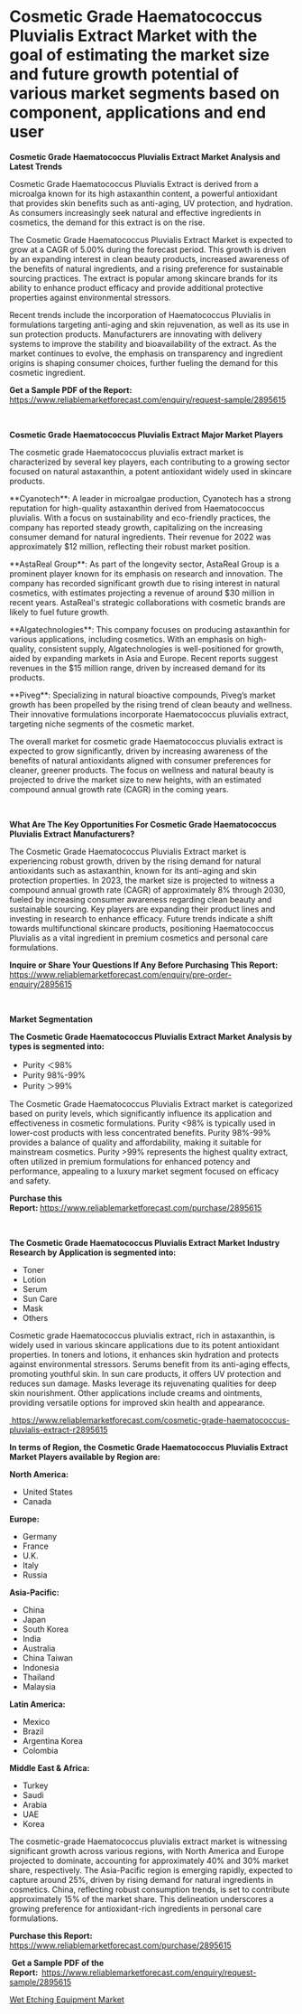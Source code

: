 <p><h1>Cosmetic Grade Haematococcus Pluvialis Extract Market with the goal of estimating the market size and future growth potential of various market segments based on component, applications and end user</h1></p><p><strong>Cosmetic Grade Haematococcus Pluvialis Extract Market Analysis and Latest Trends</strong></p>
<p><p>Cosmetic Grade Haematococcus Pluvialis Extract is derived from a microalga known for its high astaxanthin content, a powerful antioxidant that provides skin benefits such as anti-aging, UV protection, and hydration. As consumers increasingly seek natural and effective ingredients in cosmetics, the demand for this extract is on the rise. </p><p>The Cosmetic Grade Haematococcus Pluvialis Extract Market is expected to grow at a CAGR of 5.00% during the forecast period. This growth is driven by an expanding interest in clean beauty products, increased awareness of the benefits of natural ingredients, and a rising preference for sustainable sourcing practices. The extract is popular among skincare brands for its ability to enhance product efficacy and provide additional protective properties against environmental stressors. </p><p>Recent trends include the incorporation of Haematococcus Pluvialis in formulations targeting anti-aging and skin rejuvenation, as well as its use in sun protection products. Manufacturers are innovating with delivery systems to improve the stability and bioavailability of the extract. As the market continues to evolve, the emphasis on transparency and ingredient origins is shaping consumer choices, further fueling the demand for this cosmetic ingredient.</p></p>
<p><strong>Get a Sample PDF of the Report:&nbsp;</strong> <a href="https://www.reliablemarketforecast.com/enquiry/request-sample/2895615?utm_campaign=3050&utm_medium=2&utm_source=Github&utm_content=ia&utm_term=15032025&utm_id=cosmetic-grade-haematococcus-pluvialis-extract">https://www.reliablemarketforecast.com/enquiry/request-sample/2895615</a></p>
<p>&nbsp;</p>
<p><strong>Cosmetic Grade Haematococcus Pluvialis Extract Major Market Players</strong></p>
<p><p>The cosmetic grade Haematococcus pluvialis extract market is characterized by several key players, each contributing to a growing sector focused on natural astaxanthin, a potent antioxidant widely used in skincare products.</p><p>**Cyanotech**: A leader in microalgae production, Cyanotech has a strong reputation for high-quality astaxanthin derived from Haematococcus pluvialis. With a focus on sustainability and eco-friendly practices, the company has reported steady growth, capitalizing on the increasing consumer demand for natural ingredients. Their revenue for 2022 was approximately $12 million, reflecting their robust market position.</p><p>**AstaReal Group**: As part of the longevity sector, AstaReal Group is a prominent player known for its emphasis on research and innovation. The company has recorded significant growth due to rising interest in natural cosmetics, with estimates projecting a revenue of around $30 million in recent years. AstaReal's strategic collaborations with cosmetic brands are likely to fuel future growth.</p><p>**Algatechnologies**: This company focuses on producing astaxanthin for various applications, including cosmetics. With an emphasis on high-quality, consistent supply, Algatechnologies is well-positioned for growth, aided by expanding markets in Asia and Europe. Recent reports suggest revenues in the $15 million range, driven by increased demand for its products.</p><p>**Piveg**: Specializing in natural bioactive compounds, Piveg’s market growth has been propelled by the rising trend of clean beauty and wellness. Their innovative formulations incorporate Haematococcus pluvialis extract, targeting niche segments of the cosmetic market.</p><p>The overall market for cosmetic grade Haematococcus pluvialis extract is expected to grow significantly, driven by increasing awareness of the benefits of natural antioxidants aligned with consumer preferences for cleaner, greener products. The focus on wellness and natural beauty is projected to drive the market size to new heights, with an estimated compound annual growth rate (CAGR) in the coming years.</p></p>
<p>&nbsp;</p>
<p><strong>What Are The Key Opportunities For Cosmetic Grade Haematococcus Pluvialis Extract Manufacturers?</strong></p>
<p><p>The Cosmetic Grade Haematococcus Pluvialis Extract market is experiencing robust growth, driven by the rising demand for natural antioxidants such as astaxanthin, known for its anti-aging and skin protection properties. In 2023, the market size is projected to witness a compound annual growth rate (CAGR) of approximately 8% through 2030, fueled by increasing consumer awareness regarding clean beauty and sustainable sourcing. Key players are expanding their product lines and investing in research to enhance efficacy. Future trends indicate a shift towards multifunctional skincare products, positioning Haematococcus Pluvialis as a vital ingredient in premium cosmetics and personal care formulations.</p></p>
<p><strong>Inquire or Share Your Questions If Any Before Purchasing This Report:</strong> <a href="https://www.reliablemarketforecast.com/enquiry/pre-order-enquiry/2895615?utm_campaign=3050&utm_medium=2&utm_source=Github&utm_content=ia&utm_term=15032025&utm_id=cosmetic-grade-haematococcus-pluvialis-extract">https://www.reliablemarketforecast.com/enquiry/pre-order-enquiry/2895615</a></p>
<p>&nbsp;</p>
<p><strong>Market Segmentation</strong></p>
<p><strong>The Cosmetic Grade Haematococcus Pluvialis Extract Market Analysis by types is segmented into:</strong></p>
<p><ul><li>Purity ＜98%</li><li>Purity 98%-99%</li><li>Purity ＞99%</li></ul></p>
<p><p>The Cosmetic Grade Haematococcus Pluvialis Extract market is categorized based on purity levels, which significantly influence its application and effectiveness in cosmetic formulations. Purity <98% is typically used in lower-cost products with less concentrated benefits. Purity 98%-99% provides a balance of quality and affordability, making it suitable for mainstream cosmetics. Purity >99% represents the highest quality extract, often utilized in premium formulations for enhanced potency and performance, appealing to a luxury market segment focused on efficacy and safety.</p></p>
<p><strong>Purchase this Report:&nbsp;</strong><a href="https://www.reliablemarketforecast.com/purchase/2895615?utm_campaign=3050&utm_medium=2&utm_source=Github&utm_content=ia&utm_term=15032025&utm_id=cosmetic-grade-haematococcus-pluvialis-extract">https://www.reliablemarketforecast.com/purchase/2895615</a></p>
<p>&nbsp;</p>
<p><strong>The Cosmetic Grade Haematococcus Pluvialis Extract Market Industry Research by Application is segmented into:</strong></p>
<p><ul><li>Toner</li><li>Lotion</li><li>Serum</li><li>Sun Care</li><li>Mask</li><li>Others</li></ul></p>
<p><p>Cosmetic grade Haematococcus pluvialis extract, rich in astaxanthin, is widely used in various skincare applications due to its potent antioxidant properties. In toners and lotions, it enhances skin hydration and protects against environmental stressors. Serums benefit from its anti-aging effects, promoting youthful skin. In sun care products, it offers UV protection and reduces sun damage. Masks leverage its rejuvenating qualities for deep skin nourishment. Other applications include creams and ointments, providing versatile options for improved skin health and appearance.</p></p>
<p><a href="https://www.reliablemarketforecast.com/cosmetic-grade-haematococcus-pluvialis-extract-r2895615?utm_campaign=3050&utm_medium=2&utm_source=Github&utm_content=ia&utm_term=15032025&utm_id=cosmetic-grade-haematococcus-pluvialis-extract">&nbsp;https://www.reliablemarketforecast.com/cosmetic-grade-haematococcus-pluvialis-extract-r2895615</a></p>
<p><strong>In terms of Region, the Cosmetic Grade Haematococcus Pluvialis Extract Market Players available by Region are:</strong></p>
<p>
    <p> <strong> North America: </strong>
        <ul>
            <li>United States</li>
            <li>Canada</li>
        </ul>
        </p> 
    <p> <strong> Europe: </strong>
        <ul>
            <li>Germany</li>
            <li>France</li>
            <li>U.K.</li>
            <li>Italy</li>
            <li>Russia</li>
        </ul>
        </p> 
    <p> <strong> Asia-Pacific: </strong>
        <ul>
            <li>China</li>
            <li>Japan</li>
            <li>South Korea</li>
            <li>India</li>
            <li>Australia</li>
            <li>China Taiwan</li>
            <li>Indonesia</li>
            <li>Thailand</li>
            <li>Malaysia</li>
        </ul>
        </p> 
    <p> <strong> Latin America: </strong>
        <ul>
            <li>Mexico</li>
            <li>Brazil</li>
            <li>Argentina Korea</li>
            <li>Colombia</li>
        </ul>
        </p> 
    <p> <strong> Middle East & Africa: </strong>
        <ul>
            <li>Turkey</li>
            <li>Saudi</li>
            <li>Arabia</li>
            <li>UAE</li>
            <li>Korea</li>
        </ul>
    </p>
    </p>
<p><p>The cosmetic-grade Haematococcus pluvialis extract market is witnessing significant growth across various regions, with North America and Europe projected to dominate, accounting for approximately 40% and 30% market share, respectively. The Asia-Pacific region is emerging rapidly, expected to capture around 25%, driven by rising demand for natural ingredients in cosmetics. China, reflecting robust consumption trends, is set to contribute approximately 15% of the market share. This delineation underscores a growing preference for antioxidant-rich ingredients in personal care formulations.</p></p>
<p><strong>Purchase this Report: </strong><a href="https://www.reliablemarketforecast.com/purchase/2895615?utm_campaign=3050&utm_medium=2&utm_source=Github&utm_content=ia&utm_term=15032025&utm_id=cosmetic-grade-haematococcus-pluvialis-extract">https://www.reliablemarketforecast.com/purchase/2895615</a></p>
<p>&nbsp;<strong>Get a Sample PDF of the Report:&nbsp;&nbsp;</strong><a href="https://www.reliablemarketforecast.com/enquiry/request-sample/2895615?utm_campaign=3050&utm_medium=2&utm_source=Github&utm_content=ia&utm_term=15032025&utm_id=cosmetic-grade-haematococcus-pluvialis-extract">https://www.reliablemarketforecast.com/enquiry/request-sample/2895615</a></p>
<p><strong></strong></p>
<p><p><a href="https://github.com/leehihkl/Market-Research-Report-List-1/blob/main/wet-etching-equipment-market.md?utm_campaign=3050&utm_medium=2&utm_source=Github&utm_content=ia&utm_term=15032025&utm_id=cosmetic-grade-haematococcus-pluvialis-extract">Wet Etching Equipment Market</a></p></p>